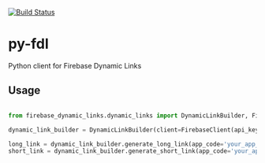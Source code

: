 [![Build Status](https://travis-ci.org/heykarimoff/firebase_dynamic_links.svg?branch=master)](https://travis-ci.org/heykarimoff/firebase_dynamic_links)
# py-fdl
Python client for Firebase Dynamic Links

## Usage

```python

from firebase_dynamic_links.dynamic_links import DynamicLinkBuilder, FirebaseClient

dynamic_link_builder = DynamicLinkBuilder(client=FirebaseClient(api_key='your_secret_key'))

long_link = dynamic_link_builder.generate_long_link(app_code='your_app_code', isi='com.example.app')
short_link = dynamic_link_builder.generate_short_link(app_code='your_app_code', isi='com.example.app')

```